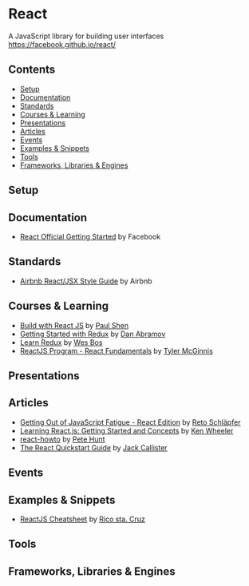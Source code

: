 # React

A JavaScript library for building user interfaces  
https://facebook.github.io/react/

## Contents

- [Setup](#setup)
- [Documentation](#documentation)
- [Standards](#standards)
- [Courses & Learning](#courses--learning)
- [Presentations](#presentations)
- [Articles](#articles)
- [Events](#events)
- [Examples & Snippets](#examples--snippets)
- [Tools](#tools)
- [Frameworks, Libraries & Engines](#frameworks-libraries--engines)

## Setup

## Documentation

- [React Official Getting Started](https://facebook.github.io/react/docs/getting-started.html) by Facebook

## Standards

- [Airbnb React/JSX Style Guide](https://github.com/airbnb/javascript/tree/master/react) by Airbnb

## Courses & Learning

- [Build with React JS](http://buildwithreact.com/) by [Paul Shen](http://bypaulshen.com/)
- [Getting Started with Redux](https://egghead.io/courses/getting-started-with-redux) by [Dan Abramov](https://twitter.com/dan_abramov)
- [Learn Redux](https://learnredux.com/) by [Wes Bos](http://wesbos.com/)
- [ReactJS Program - React Fundamentals](http://courses.reactjsprogram.com/courses/reactjsfundamentals) by [Tyler McGinnis](https://twitter.com/tylermcginnis33)

## Presentations

## Articles

- [Getting Out of JavaScript Fatigue - React Edition](http://www.code-experience.com/getting-out-of-javascript-fatigue/) by [Reto Schläpfer](http://www.code-experience.com/the-code-experience/)
- [Learning React.js: Getting Started and Concepts](https://scotch.io/tutorials/learning-react-getting-started-and-concepts) by [Ken Wheeler](https://pub.scotch.io/@kenwheeler)
- [react-howto](https://github.com/petehunt/react-howto) by [Pete Hunt](https://github.com/petehunt)
- [The React Quickstart Guide](http://www.jackcallister.com/2015/01/05/the-react-quick-start-guide.html) by [Jack Callister](https://twitter.com/jarsbe)

## Events

## Examples & Snippets

- [ReactJS Cheatsheet](http://ricostacruz.com/cheatsheets/react.html) by [Rico sta. Cruz](https://github.com/rstacruz)

## Tools

## Frameworks, Libraries & Engines
